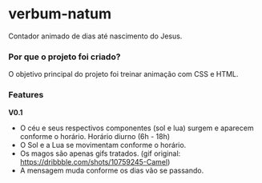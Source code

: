 # verbum-natum
Contador animado de dias até nascimento do Jesus.

### Por que o projeto foi criado?
O objetivo principal do projeto foi treinar animação com CSS e HTML.

### Features
**V0.1**
- O céu e seus respectivos componentes (sol e lua) surgem e aparecem conforme o horário. Horário diurno (6h - 18h)
- O Sol e a Lua se movimentam conforme o horário.
- Os magos são apenas gifs tratados. (gif original: https://dribbble.com/shots/10759245-Camel)
- A mensagem muda conforme os dias vão se passando.
